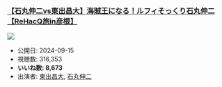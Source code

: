 ### [【石丸伸二vs東出昌大】海賊王になる！ルフィそっくり石丸伸二【ReHacQ旅in彦根】](https://www.youtube.com/watch?v=BDc2yQCM6mU)
[![](https://img.youtube.com/vi/BDc2yQCM6mU/sddefault.jpg)](https://www.youtube.com/watch?v=BDc2yQCM6mU)
-   公開日: 2024-09-15
-   視聴数: 316,353
-   **いいね数: 8,673**
-   出演者: [東出昌大](/rehacq_fan/people/東出昌大 "wikilink"), [石丸伸二](/rehacq_fan/people/石丸伸二 "wikilink")

